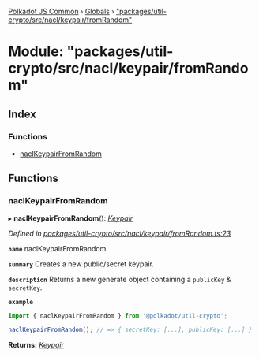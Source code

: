 [Polkadot JS Common](../README.md) › [Globals](../globals.md) › ["packages/util-crypto/src/nacl/keypair/fromRandom"](_packages_util_crypto_src_nacl_keypair_fromrandom_.md)

# Module: "packages/util-crypto/src/nacl/keypair/fromRandom"

## Index

### Functions

* [naclKeypairFromRandom](_packages_util_crypto_src_nacl_keypair_fromrandom_.md#naclkeypairfromrandom)

## Functions

###  naclKeypairFromRandom

▸ **naclKeypairFromRandom**(): *[Keypair](../interfaces/_packages_util_crypto_src_types_.keypair.md)*

*Defined in [packages/util-crypto/src/nacl/keypair/fromRandom.ts:23](https://github.com/polkadot-js/common/blob/ce46a6818/packages/util-crypto/src/nacl/keypair/fromRandom.ts#L23)*

**`name`** naclKeypairFromRandom

**`summary`** Creates a new public/secret keypair.

**`description`** 
Returns a new generate object containing a `publicKey` & `secretKey`.

**`example`** 
<BR>

```javascript
import { naclKeypairFromRandom } from '@polkadot/util-crypto';

naclKeypairFromRandom(); // => { secretKey: [...], publicKey: [...] }
```

**Returns:** *[Keypair](../interfaces/_packages_util_crypto_src_types_.keypair.md)*
